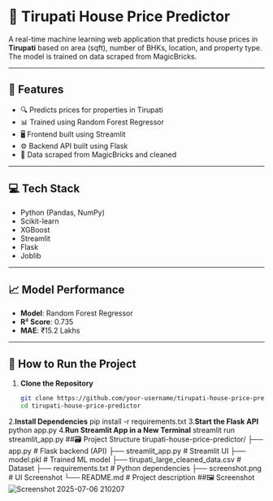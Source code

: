 # 🏡 Tirupati House Price Predictor

A real-time machine learning web application that predicts house prices in **Tirupati** based on area (sqft), number of BHKs, location, and property type. The model is trained on data scraped from MagicBricks.

---

## 📌 Features

- 🔍 Predicts prices for properties in Tirupati
- 📊 Trained using Random Forest Regressor
- 🖥️ Frontend built using Streamlit
- ⚙️ Backend API built using Flask
- 📁 Data scraped from MagicBricks and cleaned

---

## 💻 Tech Stack

- Python (Pandas, NumPy)
- Scikit-learn
- XGBoost
- Streamlit
- Flask
- Joblib

---

## 📈 Model Performance

- **Model**: Random Forest Regressor
- **R² Score**: 0.735
- **MAE**: ₹15.2 Lakhs

---

## 🚀 How to Run the Project

1. **Clone the Repository**
   ```bash
   git clone https://github.com/your-username/tirupati-house-price-predictor.git
   cd tirupati-house-price-predictor
2.**Install Dependencies**
   pip install -r requirements.txt
3.**Start the Flask API**
   python app.py
4.**Run Streamlit App in a New Terminal**
   streamlit run streamlit_app.py
##🗃️ Project Structure
  tirupati-house-price-predictor/
├── app.py                     # Flask backend (API)
├── streamlit_app.py           # Streamlit UI
├── model.pkl                  # Trained ML model
├── tirupati_large_cleaned_data.csv  # Dataset
├── requirements.txt           # Python dependencies
├── screenshot.png             # UI Screenshot
└── README.md                  # Project description
##🖼️ Screenshot
![Screenshot 2025-07-06 210207](https://github.com/user-attachments/assets/965c56b8-5d4b-4665-91be-8dfe6fa9127c)




